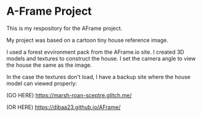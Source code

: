 # A-Frame Project

This is my respository for the AFrame project.

My project was based on a cartoon tiny house reference image.

I used a forest evvironment pack from the AFrame.io site.
I created 3D models and textures to construct the house.
I set the camera angle to view the house the same as the image.

In the case the textures don't load, I have a backup site where the house model can viewed properly:

(GO HERE)
https://marsh-roan-sceptre.glitch.me/

(OR HERE)
https://dibaa23.github.io/AFrame/
